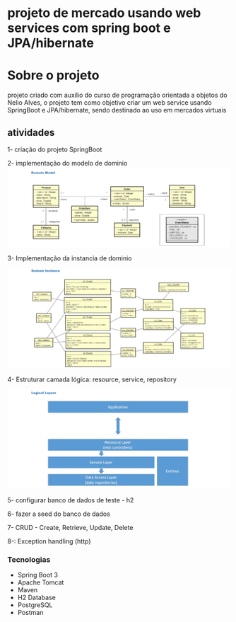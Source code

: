 # projeto de mercado usando web services com spring boot e JPA/hibernate

# Sobre o projeto
projeto criado com auxilio do curso de programação orientada a objetos do Nelio Alves, o projeto tem como objetivo criar um web service usando SpringBoot e JPA/hibernate, sendo destinado ao uso em mercados virtuais 

## atividades

1- criação do projeto SpringBoot

2- implementação do modelo de dominio
<img src="/assets/DomainModel.png">

3- Implementação da instancia de dominio

<img src="/assets/DomainInstance.png">

4- Estruturar camada lógica: resource, service, repository

<img src="/assets/LogicalLayers.png">

5- configurar banco de dados de teste - h2

6- fazer a seed do banco de dados

7- CRUD - Create, Retrieve, Update, Delete

8-: Exception handling (http)

### Tecnologias

- Spring Boot 3
- Apache Tomcat
- Maven
- H2 Database
- PostgreSQL
- Postman
